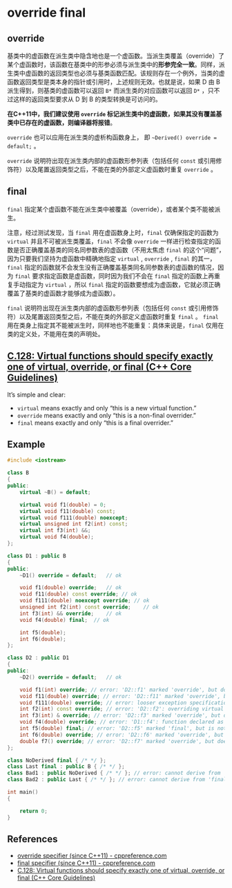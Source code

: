 # override final

## override

基类中的虚函数在派生类中隐含地也是一个虚函数。当派生类覆盖（override）了某个虚函数时，该函数在基类中的形参必须与派生类中的**形参完全一致**。同样，派生类中虚函数的返回类型也必须与基类函数匹配。该规则存在一个例外，当类的虚函数返回类型是类本身的指针或引用时，上述规则无效。也就是说，如果 D 由 B 派生得到，则基类的虚函数可以返回 `B*` 而派生类的对应函数可以返回 `D*` ，只不过这样的返回类型要求从 D 到 B 的类型转换是可访问的。

**在C++11中，我们建议使用 `override` 标记派生类中的虚函数，如果其没有覆盖基类中已存在的虚函数，则编译器将报错**。

`override` 也可以应用在派生类的虚析构函数身上， 即 `~Derived() override = default;` 。

`override` 说明符出现在派生类内部的虚函数形参列表（包括任何 `const` 或引用修饰符）以及尾置返回类型之后，不能在类的外部定义虚函数时重复 `override` 。

## final

`final` 指定某个虚函数不能在派生类中被覆盖（override），或者某个类不能被派生。

注意，经过测试发现，当 `final` 用在虚函数身上时，`final` 仅确保指定的函数为 `virtual` 并且不可被派生类覆盖，`final` 不会像 `override` 一样进行检查指定的函数是否正确覆盖基类的同名同参数表的虚函数（不用太焦虑 `final` 的这个“问题”，因为只要我们坚持为虚函数中精确地指定 `virtual` , `override` , `final` 的其一，`final` 指定的函数就不会发生没有正确覆盖基类同名同参数表的虚函数的情况，因为 `final` 要求指定函数是虚函数，同时因为我们不会在 `final` 指定的函数上再重复手动指定为 `virtual` ，所以 `final` 指定的函数要想成为虚函数，它就必须正确覆盖了基类的虚函数才能够成为虚函数）。

`final` 说明符出现在派生类内部的虚函数形参列表（包括任何 `const` 或引用修饰符）以及尾置返回类型之后，不能在类的外部定义虚函数时重复 `final` 。 `final` 用在类身上指定其不能被派生时，同样地也不能重复：具体来说是，`final` 仅用在类的定义处，不能用在类的声明处。



## [C.128: Virtual functions should specify exactly one of virtual, override, or final (C++ Core Guidelines)](http://isocpp.github.io/CppCoreGuidelines/CppCoreGuidelines#Rh-override)

It’s simple and clear:

- `virtual` means exactly and only “this is a new virtual function.”
- `override` means exactly and only “this is a non-final overrider.”
- `final` means exactly and only “this is a final overrider.”

## Example

```cpp
#include <iostream>

class B
{
public:
	virtual ~B() = default;

	virtual void f1(double) = 0;
	virtual void f11(double) const;
	virtual void f111(double) noexcept;
	virtual unsigned int f2(int) const;
	virtual int f3(int) &&;
	virtual void f4(double);
};

class D1 : public B
{
public:
	~D1() override = default;	// ok

	void f1(double) override;	// ok
	void f11(double) const override; // ok
	void f111(double) noexcept override; // ok
	unsigned int f2(int) const override;	// ok
	int f3(int) && override;	// ok
	void f4(double) final;	// ok

	int f5(double);
	int f6(double);
};

class D2 : public D1
{
public:
	~D2() override = default;	// ok

	void f1(int) override; // error: 'D2::f1' marked 'override', but does not override(the parameter types must be identical)
	void f11(double) override; // error: 'D2::f11' marked 'override', but does not override(the constness must be identical)
	void f111(double) override; // error: looser exception specification on overriding virtual function 'virtual void D2::f111(double)'
	int f2(int) const override; // error: 'D2::f2': overriding virtual function return type differs and is not covariant from 'D1::f2'
	int f3(int) & override; // error: 'D2::f3' marked 'override', but does not override(the reference qualifiers must be identical)
	void f4(double) override; // error: 'D1::f4': function declared as 'final' cannot be overridden by 'D2::f4'
	int f5(double) final; // error: 'D2::f5' marked 'final', but is not virtual
	int f6(double) override; // error: 'D2::f6' marked 'override', but does not override
	double f7() override; // error: 'D2::f7' marked 'override', but does not override
};

class NoDerived final { /* */ };
class Last final : public B { /* */ };
class Bad1 : public NoDerived { /* */ }; // error: cannot derive from 'final' base 'NoDerived' in derived type 'Bad1'
class Bad2 : public Last { /* */ }; // error: cannot derive from 'final' base 'Last' in derived type 'Bad2'

int main()
{

	return 0;
}

```



## References

- [override specifier (since C++11) - cppreference.com](https://en.cppreference.com/w/cpp/language/override)
- [final specifier (since C++11) - cppreference.com](https://en.cppreference.com/w/cpp/language/final)
- [C.128: Virtual functions should specify exactly one of virtual, override, or final (C++ Core Guidelines)](http://isocpp.github.io/CppCoreGuidelines/CppCoreGuidelines#Rh-override)

